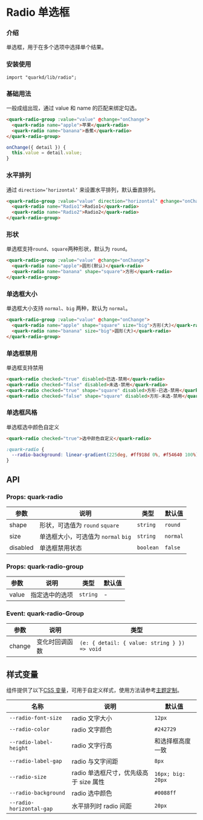 # Radio 单选框

### 介绍

单选框，用于在多个选项中选择单个结果。

### 安装使用

```tsx
import "quarkd/lib/radio";
```

### 基础用法

一般成组出现，通过 value 和 name 的匹配来绑定勾选。

```html
<quark-radio-group :value="value" @change="onChange">
  <quark-radio name="apple">苹果</quark-radio>
  <quark-radio name="banana">香蕉</quark-radio>
</quark-radio-group>
```

```js
onChange({ detail }) {
  this.value = detail.value;
}
```

### 水平排列

通过 `direction=‘horizontal’` 来设置水平排列，默认垂直排列。

```html
<quark-radio-group :value="value" direction="horizontal" @change="onChange">
  <quark-radio name="Radio1">Radio1</quark-radio>
  <quark-radio name="Radio2">Radio2</quark-radio>
</quark-radio-group>
```

### 形状

单选框支持`round`、`square`两种形状，默认为 `round`。

```html
<quark-radio-group :value="value" @change="onChange">
  <quark-radio name="apple">圆形(默认)</quark-radio>
  <quark-radio name="banana" shape="square">方形</quark-radio>
</quark-radio-group>
```

### 单选框大小

单选框大小支持 `normal`、`big` 两种，默认为 `normal`。

```html
<quark-radio-group :value="value" @change="onChange">
  <quark-radio name="apple" shape="square" size="big">方形(大)</quark-radio>
  <quark-radio name="banana" size="big">圆形(大)</quark-radio>
</quark-radio-group>
```

### 单选框禁用

单选框支持禁用

```html
<quark-radio checked="true" disabled>已选-禁用</quark-radio>
<quark-radio checked="false" disabled>未选-禁用</quark-radio>
<quark-radio checked="true" shape="square" disabled>方形-已选-禁用</quark-radio>
<quark-radio checked="false" shape="square" disabled>方形-未选-禁用</quark-radio>
```

### 单选框风格

单选框选中颜色自定义

```html
<quark-radio checked="true">选中颜色自定义</quark-radio>
```

```css
:quark-radio {
  --radio-background: linear-gradient(225deg, #ff918d 0%, #f54640 100%);
}
```

## API

### Props: quark-radio

| 参数     | 说明                                | 类型      | 默认值   |
| -------- | ----------------------------------- | --------- | -------- |
| shape    | 形状，可选值为 `round` `square`     | `string`  | `round`  |
| size     | 单选框大小，可选值为 `normal` `big` | `string`  | `normal` |
| disabled | 单选框禁用状态                      | `boolean` | `false`  |

### Props: quark-radio-group

| 参数  | 说明           | 类型     | 默认值 |
| ----- | -------------- | -------- | ------ |
| value | 指定选中的选项 | `string` | -      |

### Event: quark-radio-Group

| 参数   | 说明           | 类型                                         |
| ------ | -------------- | -------------------------------------------- |
| change | 变化时回调函数 | `(e: { detail: { value: string } }) => void` |

## 样式变量

组件提供了以下[CSS 变量](https://developer.mozilla.org/zh-CN/docs/Web/CSS/Using_CSS_custom_properties)，可用于自定义样式，使用方法请参考[主题定制](#/zh-CN/guide/theme)。

| 名称                     | 说明                                   | 默认值            |
| ------------------------ | -------------------------------------- | ----------------- |
| `--radio-font-size`      | radio 文字大小                         | `12px`            |
| `--radio-color`          | radio 文字颜色                         | `#242729 `        |
| `--radio-label-height`   | radio 文字行高                         | 和选择框高度一致  |
| `--radio-label-gap`      | radio 与文字间距                       | `8px`             |
| `--radio-size`           | radio 单选框尺寸，优先级高于 size 属性 | `16px; big: 20px` |
| `--radio-background`     | radio 选中颜色                         | `#0088ff`         |
| `--radio-horizontal-gap` | 水平排列时 radio 间距                  | `20px`            |
